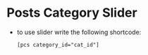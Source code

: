 # Posts Category Slider
- to use slider write the following shortcode:

	`[pcs category_id="cat_id"]`
	